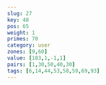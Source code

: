 ```yaml
---
slug: 27
key: 48
pos: 65
weight: 1
primes: 70
category: user
zones: [9,60]
value: [103,1,-1,1]
pairs: [1,30,50,40,30]
tags: [6,14,44,53,58,59,69,93]
---
```

